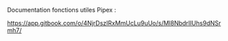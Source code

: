 Documentation fonctions utiles Pipex :

https://app.gitbook.com/o/4NjrDszIRxMmUcLu9uUo/s/Ml8NbdrIIUhs9dNSrmh7/
